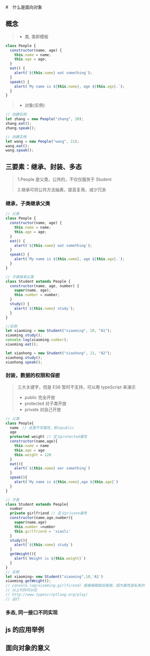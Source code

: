 #　什么是面向对象

## 概念

> - 类, 类即模板

```javascript
class People {
  constructor(name, age) {
    this.name = name;
    this.age = age;
  }
  eat() {
    alert(`${this.name} eat something`);
  }
  speak() {
    alert(`My name is ${this.name}, age ${this.age}.`);
  }
}
```

> - 对象(实例)

```javascript
// 创建实例
let zhang = new People("zhang", 20);
zhang.eat();
zhang.speak();

// 创建实例
let wang = new People("wang", 21);
wang.eat();
wang.speak();
```

## 三要素：继承、封装、多态

> 1.People 是父类，公共的，不仅仅服务于 Student
>
> 2.继承可将公共方法抽离，提高复用，减少冗余

### 继承，子类继承父类

```javascript
// 父类
class People {
  constructor(name, age) {
    this.name = name;
    this.age = age;
  }
  eat() {
    alert(`${this.name} eat something`);
  }
  speak() {
    alert(`My name is ${this.name}, age ${this.age}.`);
  }
}

// 子类继承父类
class Student extends People {
  constructor(name, age, number) {
    super(name, age);
    this.number = number;
  }
  study() {
    alert(`${this.name} study`);
  }
}

//实例
let xiaoming = new Student("xiaoming", 10, "A1");
xiaoming.study();
console.log(xiaoming.number);
xiaoming.eat();

let xiaohong = new Student("xiaohong", 11, "A2");
xiaohong.study();
xiaohong.speak();
```

### 封装，数据的权限和保密

> 三大关键字，但是 ES6 暂时不支持，可以用 typeScript 来演示
>
> - public 完全开放
> - protected 对子类开放
> - private 对自己开放

```javascript
// 父类
class People{
  name　// 这里不写属性，默认public
  age
  protected weight // 定义protected属性
  constructor(name,age){
    this.name = name
    this.age = age
    this.weight = 120
  }
  eat(){
    alert(`${this.name} ear something`)
  }
  speak(){
    alert(`My name is ${this.name},age ${this.age}`)
  }
}

// 子类
class Student extends People{
  number
  private girlfriend // 定义private属性
  constructor(name,age,number){
    super(name,age)
    this.number =number
    this.girlfriend = 'xiaoli'
  }
  study(){
    alert(`${this.name} study`)
  }
  getWeight(){
    alert(`Weight is ${this.weight}`)
  }
}
// 实例
let xiaoming= new Student("xiaoming",10,'A1')
xiaoming.getWeight();
// console.log(xiaoming.girlfirend) 直接编辑就会报错，因为属性是私有的
// 以上代码可以在
// http://www.typescriptlang.org/play/
// 运行
```

### 多态, 同一接口不同实现

## js 的应用举例

## 面向对象的意义
